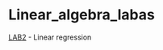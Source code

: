# Linear_algebra_labas
[LAB2](https://github.com/netwasted/Linear_algebra_labas/blob/master/LAB2_Kolchina_Anastasia%20(3)%20(2).ipynb) - Linear regression
